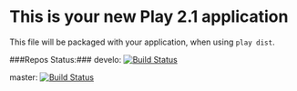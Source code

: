 This is your new Play 2.1 application
=====================================

This file will be packaged with your application, when using `play dist`.

###Repos Status:###
develo: [![Build Status](https://travis-ci.org/mbmihura/vestaro.png?branch=DEV)](https://travis-ci.org/mbmihura/vestaro) 

master: [![Build Status](https://travis-ci.org/mbmihura/vestaro.png?branch=master)](https://travis-ci.org/mbmihura/vestaro)

